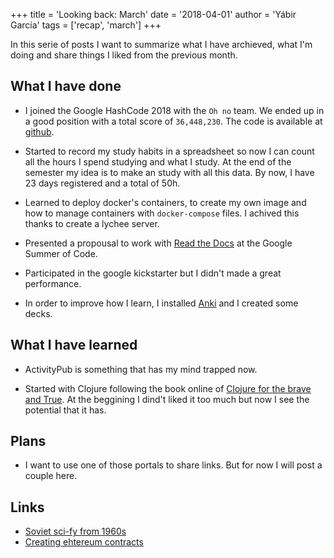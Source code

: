 +++
title = 'Looking back: March'
date = '2018-04-01'
author = 'Yábir García'
tags = ['recap', 'march']
+++

In this serie of posts I want to summarize what I have archieved,
what I'm doing and share things I liked from the previous month.

## What I have done

* I joined the Google HashCode 2018 with the `Oh no` team. We ended
  up in a good position with a total score of `36,448,230`. The code
  is available at [github](https://github.com/yabirgb/hashcode2018).

* Started to record my study habits in a spreadsheet so now I can count
  all the hours I spend studying and what I study. At the end of the
  semester my idea is to make an study with all this data. By now, I
  have 23 days registered and a total of 50h.
  
* Learned to deploy docker's containers, to create my own image and how
  to manage containers with `docker-compose` files. I achived this thanks 
  to create a lychee server.
  
* Presented a propousal to work with [Read the Docs](http://readthedocs.io/) at the
  Google Summer of Code.
  
* Participated in the google kickstarter but I didn't made a great
  performance.
  
* In order to improve how I learn, I installed
  [Anki](https://apps.ankiweb.net/) and I created some decks.

## What I have learned

* ActivityPub is something that has my mind trapped now.

* Started with Clojure following the book online of [Clojure for
  the brave and True](https://www.braveclojure.com/). At the beggining
  I dind't liked it too much but now I see the potential that it has.
  
  
## Plans

* I want to use one of those portals to share links. But for now I will post a couple here.

## Links

* [Soviet sci-fy from 1960s](https://ia800207.us.archive.org/15/items/AnatolyDnieprovTheMaxwellEquations/Anatoly-Dnieprov-The-Maxwell-Equations.pdf)
* [Creating ehtereum contracts](https://www.ethereum.org/token)
